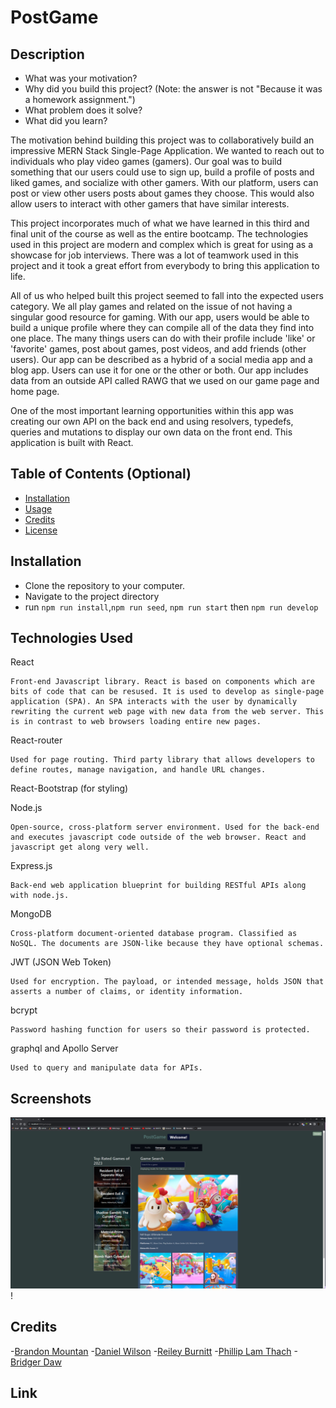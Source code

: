 # PostGame

## Description

- What was your motivation?
- Why did you build this project? (Note: the answer is not "Because it was a homework assignment.")
- What problem does it solve?
- What did you learn?

The motivation behind building this project was to collaboratively build an impressive MERN Stack Single-Page Application. We wanted to reach out to individuals who play video games (gamers). Our goal was to build something that our users could use to sign up, build a profile of posts and liked games, and socialize with other gamers. With our platform, users can post or view other users posts about games they choose. This would also allow users to interact with other gamers that have similar interests.

This project incorporates much of what we have learned in this third and final unit of the course as well as the entire bootcamp. The technologies used in this project are modern and complex which is great for using as a showcase for job interviews. There was a lot of teamwork used in this project and it took a great effort from everybody to bring this application to life.

All of us who helped built this project seemed to fall into the expected users category. We all play games and related on the issue of not having a singular good resource for gaming. With our app, users would be able to build a unique profile where they can compile all of the data they find into one place. The many things users can do with their profile include 'like' or 'favorite' games, post about games, post videos, and add friends (other users). Our app can be described as a hybrid of a social media app and a blog app. Users can use it for one or the other or both. Our app includes data from an outside API called RAWG that we used on our game page and home page.

One of the most important learning opportunities within this app was creating our own API on the back end and using resolvers, typedefs, queries and mutations to display our own data on the front end. This application is built with React.

## Table of Contents (Optional)

- [Installation](#installation)
- [Usage](#usage)
- [Credits](#credits)
- [License](#license)

## Installation

- Clone the repository to your computer.
- Navigate to the project directory
- run `npm run install`,`npm run seed`, `npm run start` then `npm run develop`

## Technologies Used

React

    Front-end Javascript library. React is based on components which are bits of code that can be resused. It is used to develop as single-page application (SPA). An SPA interacts with the user by dynamically rewriting the current web page with new data from the web server. This is in contrast to web browsers loading entire new pages.

React-router

    Used for page routing. Third party library that allows developers to define routes, manage navigation, and handle URL changes.

React-Bootstrap (for styling)

Node.js

    Open-source, cross-platform server environment. Used for the back-end and executes javascript code outside of the web browser. React and javascript get along very well.

Express.js

    Back-end web application blueprint for building RESTful APIs along with node.js.

MongoDB

    Cross-platform document-oriented database program. Classified as NoSQL. The documents are JSON-like because they have optional schemas.

JWT (JSON Web Token)

    Used for encryption. The payload, or intended message, holds JSON that asserts a number of claims, or identity information.

bcrypt

    Password hashing function for users so their password is protected.

graphql and Apollo Server

    Used to query and manipulate data for APIs.

## Screenshots

![screenshot page 3](./images/project3img1.PNG)!

## Credits

-[Brandon Mountan](https://github.com/brandonmountan) 
-[Daniel Wilson](https://github.com/Part-time-Dan) 
-[Reiley Burnitt](https://github.com/Reibean) 
-[Phillip Lam Thach](https://github.com/02madmax) 
-[Bridger Daw](https://github.com/gymbridger)

## Link
